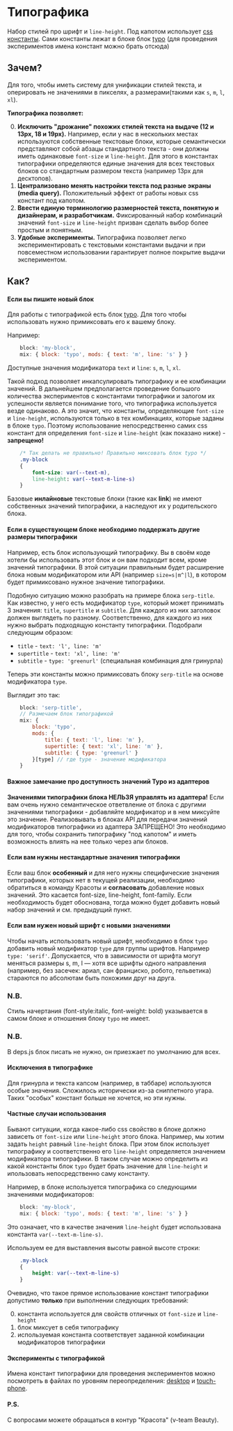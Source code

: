 # Типографика

Набор стилей про шрифт и ``line-height``. Под капотом использует [css константы](https://a.yandex-team.ru/arc_vcs/frontend/projects/web4/blocks-common/css-const/css-const.md). Сами константы лежат в блоке блок [typo](https://a.yandex-team.ru/arc_vcs/frontend/projects/web4/blocks-common/typo/typo.scss) (для проведения экспериментов имена констант можно брать отсюда)

## Зачем?

Для того, чтобы иметь систему для унификации стилей текста, и оперировать не значениями в пикселях, а размерами(такими как ``s``, ``m``, ``l``, ``xl``).

**Типографика позволяет:**

0. **Исключить "дрожание" похожих стилей текста на выдаче (12 и 13px, 18 и 19px).** Например, если у нас в нескольких местах используются собственные текстовые блоки, которые семантически представляют собой абзацы стандартного текста - они должны иметь одинаковые ``font-size`` и ``line-height``. Для этого в константах типографики определяются единые значения для всех текстовых блоков со стандартным размером текста (например 13px для десктопов).
0. **Централизовано менять настройки текста под разные экраны (media query).** Положительный эффект от работы новых css констант под капотом.
0. **Ввести единую терминологию размерностей текста, понятную и дизайнерам, и разработчикам.** Фиксированный набор комбинаций значений ``font-size`` и ``line-height`` призван сделать выбор более простым и понятным.
0. **Удобные эксперименты.** Типографика позволяет легко экспериментировать с текстовыми константами выдачи и при повсеместном использовании гарантирует полное покрытие выдачи экспериментом.

## Как?

#### Если вы пишите новый блок

Для работы с типографикой есть блок [typo](https://a.yandex-team.ru/arc_vcs/frontend/projects/web4/blocks-common/typo/typo.scss). Для того чтобы использовать нужно примиксовать его к вашему блоку.

Например:
```js
    block: 'my-block',
    mix: { block: 'typo', mods: { text: 'm', line: 's' } }
```

Доступные значения модификатора ``text`` и ``line``: ``s``, ``m``, ``l``, ``xl``.

Такой подход позволяет инкапсулировать типографику и ее комбинации значений. В дальнейшем предполагается проведение большого количества экспериментов с константами типографики и залогом их успешности является понимание того, что типографика используется везде одинаково. А это значит, что константы, определяющие ``font-size`` и ``line-height``, используются только в тех комбинациях, которые заданы в блоке ``typo``. Поэтому использование непосредственно самих css констант для определения ``font-size`` и ``line-height`` (как показано ниже) - **запрещено!**
```css
    /* Так делать не правильно! Правильно миксовать блок typo */
    .my-block
    {
        font-size: var(--text-m),
        line-height: var(--text-m-line-s)
    }
```

Базовые **инлайновые** текстовые блоки (такие как **link**) не имеют собственных значений типографики, а наследуют их у родительского блока.

#### Если в существующем блоке необходимо поддержать другие размеры типографики
Например, есть блок использующий типографику. Вы в своём коде хотели бы использовать этот блок и он вам подходит всем, кроме значений типографики. В этой ситуации правильным будет расширение блока новым модификатором или API (например ``size=s|m^|l``), в котором будет примиксовано нужное значение типографики.

Подобную ситуацию можно разобрать на примере блока ``serp-title``.
Как известно, у него есть модификатор ``type``, который может принимать 3 значения: ``title``, ``supertitle`` и ``subtitle``. Для каждого из них заголовок должен выглядеть по разному. Соответственно, для каждого из них нужно выбрать подходящую константу типографики.
Подобрали следующим образом:
* ``title`` - ``text: 'l', line: 'm'``
* ``supertitle`` - ``text: 'xl', line: 'm'``
* ``subtitle`` - ``type: 'greenurl'`` (специальная комбинация для гринурла)

Теперь эти константы можно примиксовать блоку ``serp-title`` на основе модификатора ``type``.

Выглядит это так:
```js
    block: 'serp-title',
    // Размечаем блок типографикой
    mix: {
        block: 'typo',
        mods: {
            title: { text: 'l', line: 'm' },
            supertitle: { text: 'xl', line: 'm' },
            subtitle: { type: 'greenurl' }
        }[type] // где type - значение модификатора
    }
```
#### Важное замечание про доступность значений Typo из адаптеров
**Значениями типографики блока НЕЛЬЗЯ управлять из адаптера!** Если вам очень нужно семантическое ответвление от блока с другими значениями типографики - добавляйте модификатор и в нем миксуйте это значение. Реализовывать в блоках API для передачи значений модификаторов типографики из адаптера ЗАПРЕЩЕНО! Это необходимо для того, чтобы сохранить типографику "под капотом" и иметь возможность влиять на нее только через апи блоков.

#### Если вам нужны нестандартные значения типографики
Если ваш блок **особенный** и для него нужны специфические значения типографики, которых нет в текущей реализации, необходимо обратиться в команду Красоты и **согласовать** добавление новых значений. Это касается font-size, line-height, font-family.
Если необходимость будет обоснована, тогда можно будет добавить новый набор значений и см. предыдущий пункт.

#### Если вам нужен новый шрифт с новыми значениями
Чтобы начать использовать новый шрифт, необходимо в блок `typo` добавить новый модификатор `type` для группы шрифтов. Например `type: 'serif'`. Допускается, что в зависимости от шрифта могут меняться размеры s, m, l — хотя все шрифты одного направления (например, без засечек: ариал, сан франциско, робото, гельветика) стараются по абсолютам быть похожими друг на друга.

### N.B.
Стиль начертания (font-style:italic, font-weight: bold) указывается в самом блоке и отношения блоку `typo` не имеет.

### N.B.
В deps.js блок писать не нужно, он приезжает по умолчанию для всех.

#### Исключения в типографике
Для гринурла и текста капсом (например, в таббаре) используются особые значения. Сложилось исторически из-за сниппетного угара. Таких "особых" констант больше не хочется, но эти нужны.

#### Частные случаи использования
Бывают ситуации, когда какое-либо css свойство в блоке должно зависеть от ``font-size`` или ``line-height`` этого блока. Например, мы хотим задать ``height`` равный ``line-height`` блока. При этом блок использует типографику и соответственно его ``line-height`` определяется значением модификатора типографики. В таком случае можно определить из какой константы блок ``typo`` будет брать значение для ``line-height`` и ипользовать непосредственно саму константу.

Например, в блоке используется типографика со следующими значениями модификаторов:
```js
    block: 'my-block',
    mix: { block: 'typo', mods: { text: 'm', line: 's' } }
```
Это означает, что в качестве значения ``line-height`` будет использована константа ``var(--text-m-line-s)``.

Используем ее для выставления высоты равной высоте строки:
```css
    .my-block
    {
        height: var(--text-m-line-s)
    }
```
Очевидно, что такое прямое использование констант типографики допустимо **только** при выполнении следующих требований:

0. константа используется для свойств отличных от ``font-size`` и ``line-height``
0. блок миксует в себя типографику
0. используемая константа соответствует заданной комбинации модификаторов типографики

#### Эксперименты с типографикой
Имена констант типографики для проведения экспериментов можно посмотреть в файлах по уровням переопределения: [desktop](https://a.yandex-team.ru/arc_vcs/frontend/projects/web4/blocks-desktop/css-const/__common/css-const__common.css) и [touch-phone](https://a.yandex-team.ru/arc_vcs/frontend/projects/web4/blocks-touch-phone/css-const/__common/css-const__common.css).


#### P.S.
С вопросами можете обращаться в контур "Красота" (v-team Beauty).
